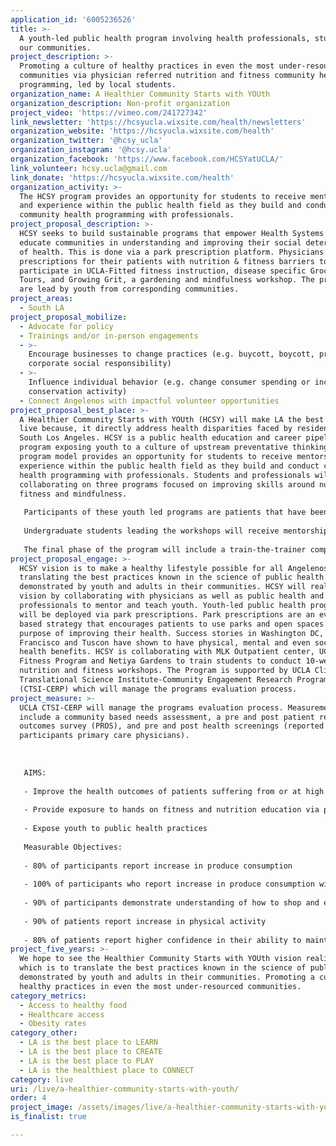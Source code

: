 ```yaml
---
application_id: '6005236526'
title: >-
  A youth-led public health program involving health professionals, students, &
  our communities.
project_description: >-
  Promoting a culture of healthy practices in even the most under-resourced
  communities via physician referred nutrition and fitness community health
  programming, led by local students.
organization_name: A Healthier Community Starts with YOUth
organization_description: Non-profit organization
project_video: 'https://vimeo.com/241727342'
link_newsletter: 'https://hcsyucla.wixsite.com/health/newsletters'
organization_website: 'https://hcsyucla.wixsite.com/health'
organization_twitter: '@hcsy_ucla'
organization_instagram: '@hcsy.ucla'
organization_facebook: 'https://www.facebook.com/HCSYatUCLA/'
link_volunteer: hcsy.ucla@gmail.com
link_donate: 'https://hcsyucla.wixsite.com/health'
organization_activity: >-
  The HCSY program provides an opportunity for students to receive mentorship
  and experience within the public health field as they build and conduct
  community health programming with professionals.
project_proposal_description: >-
  HCSY seeks to build sustainable programs that empower Health Systems to
  educate communities in understanding and improving their social determinates
  of health. This is done via a park prescription platform. Physicians provide
  prescriptions for their patients with nutrition & fitness barriers to
  participate in UCLA-Fitted fitness instruction, disease specific Grocery Store
  Tours, and Growing Grit, a gardening and mindfulness workshop. The programs
  are lead by youth from corresponding communities.
project_areas:
  - South LA
project_proposal_mobilize:
  - Advocate for policy
  - Trainings and/or in-person engagements
  - >-
    Encourage businesses to change practices (e.g. buycott, boycott, promote
    corporate social responsibility)
  - >-
    Influence individual behavior (e.g. change consumer spending or increase
    conservation activity)
  - Connect Angelenos with impactful volunteer opportunities
project_proposal_best_place: >-
  A Healthier Community Starts with YOUth (HCSY) will make LA the best place to
  live because, it directly address health disparities faced by residents of
  South Los Angeles. HCSY is a public health education and career pipeline
  program exposing youth to a culture of upstream preventative thinking. The
  program model provides an opportunity for students to receive mentorship and
  experience within the public health field as they build and conduct community
  health programming with professionals. Students and professionals will be
  collaborating on three programs focused on improving skills around nutrition,
  fitness and mindfulness. 
   
   Participants of these youth led programs are patients that have been identified by their primary care physician as having barriers to nutrition and fitness. These patients receive a written prescription from their physicians that we call park prescriptions. A patient participating in the park prescription program will partake in a 10-week program that provides personalized fitness instruction, nutrition education via grocery store tours and a gardening and mindfulness workshop. 
   
   Undergraduate students leading the workshops will receive mentorship and public health career exposure from graduate students as well as professionals in the field. Undergraduate students will in-turn mentor high school students and expose them to the paths of higher education. 
   
   The final phase of the program will include a train-the-trainer component for representatives of Community Based Organizations to conduct this programming in their own communities, spreading and sharing the effectiveness of this program to communities beyond.
project_proposal_engage: >-
  HCSY vision is to make a healthy lifestyle possible for all Angelenos by
  translating the best practices known in the science of public health
  demonstrated by youth and adults in their communities. HCSY will realize this
  vision by collaborating with physicians as well as public health and community
  professionals to mentor and teach youth. Youth-led public health programming
  will be deployed via park prescriptions. Park prescriptions are an evidence
  based strategy that encourages patients to use parks and open spaces for the
  purpose of improving their health. Success stories in Washington DC, San
  Francisco and Tuscon have shown to have physical, mental and even social
  health benefits. HCSY is collaborating with MLK Outpatient center, UCLA Fitted
  Fitness Program and Netiya Gardens to train students to conduct 10-week
  nutrition and fitness workshops. The Program is supported by UCLA Clinical
  Translational Science Institute-Community Engagement Research Program
  (CTSI-CERP) which will manage the programs evaluation process.
project_measure: >-
  UCLA CTSI-CERP will manage the programs evaluation process. Measurement tools
  include a community based needs assessment, a pre and post patient reported
  outcomes survey (PROS), and pre and post health screenings (reported from the
  participants primary care physicians).
   
   
   
   AIMS:
   
   - Improve the health outcomes of patients suffering from or at high risk for metabolic diseases specifically (obesity; diabetes; heart disease; and hypertension). 
   
   - Provide exposure to hands on fitness and nutrition education via physician referred park prescriptions.
   
   - Expose youth to public health practices
   
   Measurable Objectives:
   
   - 80% of participants report increase in produce consumption 
   
   - 100% of participants who report increase in produce consumption will show corresponding health improvements (controlled A1c levels, BMI, and blood pressure) 
   
   - 90% of participants demonstrate understanding of how to shop and eat healthier.
   
   - 90% of patients report increase in physical activity 
   
   - 80% of patients report higher confidence in their ability to maintain healthy lifestyle practices demonstrated in the park prescription program.
project_five_years: >-
  We hope to see the Healthier Community Starts with YOUth vision realized,
  which is to translate the best practices known in the science of public health
  demonstrated by youth and adults in their communities. Promoting a culture of
  healthy practices in even the most under-resourced communities.
category_metrics:
  - Access to healthy food
  - Healthcare access
  - Obesity rates
category_other:
  - LA is the best place to LEARN
  - LA is the best place to CREATE
  - LA is the best place to PLAY
  - LA is the healthiest place to CONNECT
category: live
uri: /live/a-healthier-community-starts-with-youth/
order: 4
project_image: /assets/images/live/a-healthier-community-starts-with-youth.jpg
is_finalist: true

---
```

